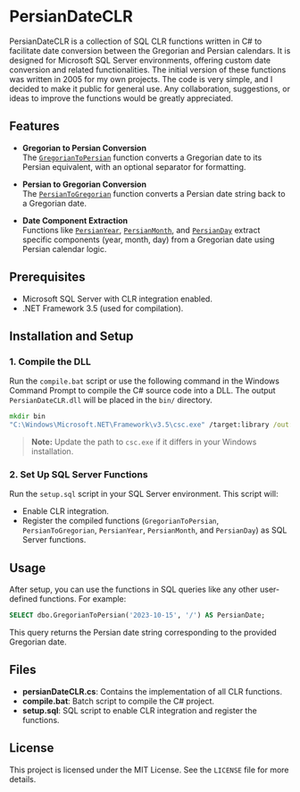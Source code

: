 # PersianDateCLR

PersianDateCLR is a collection of SQL CLR functions written in C# to facilitate date conversion between the Gregorian and Persian calendars. It is designed for Microsoft SQL Server environments, offering custom date conversion and related functionalities. The initial version of these functions was written in 2005 for my own projects. The code is very simple, and I decided to make it public for general use. Any collaboration, suggestions, or ideas to improve the functions would be greatly appreciated.

## Features

- **Gregorian to Persian Conversion**  
  The [`GregorianToPersian`](e:/ali/persianDateCLR/persianDateCLR.cs) function converts a Gregorian date to its Persian equivalent, with an optional separator for formatting.

- **Persian to Gregorian Conversion**  
  The [`PersianToGregorian`](e:/ali/persianDateCLR/persianDateCLR.cs) function converts a Persian date string back to a Gregorian date.

- **Date Component Extraction**  
  Functions like [`PersianYear`](e:/ali/persianDateCLR/persianDateCLR.cs), [`PersianMonth`](e:/ali/persianDateCLR/persianDateCLR.cs), and [`PersianDay`](e:/ali/persianDateCLR/persianDateCLR.cs) extract specific components (year, month, day) from a Gregorian date using Persian calendar logic.

## Prerequisites

- Microsoft SQL Server with CLR integration enabled.
- .NET Framework 3.5 (used for compilation).

## Installation and Setup

### 1. Compile the DLL

Run the `compile.bat` script or use the following command in the Windows Command Prompt to compile the C# source code into a DLL. The output `PersianDateCLR.dll` will be placed in the `bin/` directory.

```bat
mkdir bin
"C:\Windows\Microsoft.NET\Framework\v3.5\csc.exe" /target:library /out:./bin/PersianDateCLR.dll persianDateCLR.cs
```

> **Note:** Update the path to `csc.exe` if it differs in your Windows installation.

### 2. Set Up SQL Server Functions

Run the `setup.sql` script in your SQL Server environment. This script will:
- Enable CLR integration.
- Register the compiled functions (`GregorianToPersian`, `PersianToGregorian`, `PersianYear`, `PersianMonth`, and `PersianDay`) as SQL Server functions.

## Usage

After setup, you can use the functions in SQL queries like any other user-defined functions. For example:

```sql
SELECT dbo.GregorianToPersian('2023-10-15', '/') AS PersianDate;
```

This query returns the Persian date string corresponding to the provided Gregorian date.

## Files

- **persianDateCLR.cs**: Contains the implementation of all CLR functions.
- **compile.bat**: Batch script to compile the C# project.
- **setup.sql**: SQL script to enable CLR integration and register the functions.

## License

This project is licensed under the MIT License. See the `LICENSE` file for more details.